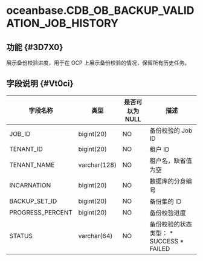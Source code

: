 oceanbase.CDB_OB_BACKUP_VALIDATION_JOB_HISTORY 
===================================================================



功能 {#3D7X0}
-----------

展示备份校验进度，用于在 OCP 上展示备份校验的情况，保留所有历史任务。

字段说明 {#Vt0ci}
-------------



|     **字段名称**     |    **类型**    | **是否可以为 NULL** |                                                                **描述**                                                                 |
|------------------|--------------|----------------|---------------------------------------------------------------------------------------------------------------------------------------|
| JOB_ID           | bigint(20)   | NO             | 备份校验的 Job ID                                                                                                                          |
| TENANT_ID        | bigint(20)   | NO             | 租户 ID                                                                                                                                 |
| TENANT_NAME      | varchar(128) | NO             | 租户名，缺省值为空                                                                                                                             |
| INCARNATION      | bigint(20)   | NO             | 数据库的分身编号                                                                                                                              |
| BACKUP_SET_ID    | bigint(20)   | NO             | 备份集的 ID                                                                                                                               |
| PROGRESS_PERCENT | bigint(20)   | NO             | 备份校验进度                                                                                                                                |
| STATUS           | varchar(64)  | NO             | 备份校验的状态类型： * SUCCESS   * FAILED    |



